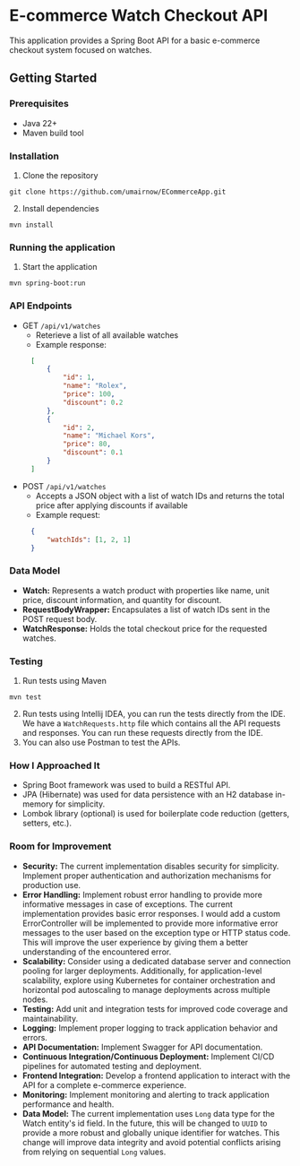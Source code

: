 # E-commerce Watch Checkout API
This application provides a Spring Boot API for a basic e-commerce checkout system focused on watches.

## Getting Started

### Prerequisites
- Java 22+
- Maven build tool
### Installation
1. Clone the repository
```
git clone https://github.com/umairnow/ECommerceApp.git
```
2. Install dependencies
```
mvn install
```

### Running the application
1. Start the application
```
mvn spring-boot:run
```
### API Endpoints
- GET `/api/v1/watches`
  - Reterieve a list of all available watches
  - Example response:
  ```json
    [
        {
            "id": 1,
            "name": "Rolex",
            "price": 100,
            "discount": 0.2
        },
        {
            "id": 2,
            "name": "Michael Kors",
            "price": 80,
            "discount": 0.1
        }
    ]
    ```
- POST `/api/v1/watches` 
  - Accepts a JSON object with a list of watch IDs and returns the total price after applying discounts if available
  - Example request:
  ```json
    {
        "watchIds": [1, 2, 1]
    }
    ```

### Data Model
- <b>Watch:</b> Represents a watch product with properties like name, unit price, discount information, and quantity for discount.
- <b>RequestBodyWrapper:</b> Encapsulates a list of watch IDs sent in the POST request body.
- <b>WatchResponse:</b> Holds the total checkout price for the requested watches.

### Testing
1. Run tests using Maven
```
mvn test
```
2. Run tests using Intellij IDEA, you can run the tests directly from the IDE. We have a `WatchRequests.http` file which contains all the API requests and responses. You can run these requests directly from the IDE.
3. You can also use Postman to test the APIs.

### How I Approached It
- Spring Boot framework was used to build a RESTful API.
- JPA (Hibernate) was used for data persistence with an H2 database in-memory for simplicity.
- Lombok library (optional) is used for boilerplate code reduction (getters, setters, etc.).

### Room for Improvement

- <b>Security:</b> The current implementation disables security for simplicity. Implement proper authentication and authorization mechanisms for production use.
- <b>Error Handling:</b> Implement robust error handling to provide more informative messages in case of exceptions. The current implementation provides basic error responses. I would add a custom ErrorController will be implemented to provide more informative error messages to the user based on the exception type or HTTP status code. This will improve the user experience by giving them a better understanding of the encountered error. 
- <b>Scalability:</b> Consider using a dedicated database server and connection pooling for larger deployments. Additionally, for application-level scalability, explore using Kubernetes for container orchestration and horizontal pod autoscaling to manage deployments across multiple nodes.
- <b>Testing:</b> Add unit and integration tests for improved code coverage and maintainability.
- <b>Logging:</b> Implement proper logging to track application behavior and errors.
- <b>API Documentation:</b> Implement Swagger for API documentation.
- <b>Continuous Integration/Continuous Deployment:</b> Implement CI/CD pipelines for automated testing and deployment.
- <b>Frontend Integration:</b> Develop a frontend application to interact with the API for a complete e-commerce experience.
- <b>Monitoring:</b> Implement monitoring and alerting to track application performance and health.
- <b>Data Model:</b> The current implementation uses `Long` data type for the Watch entity's id field. In the future, this will be changed to `UUID` to provide a more robust and globally unique identifier for watches. This change will improve data integrity and avoid potential conflicts arising from relying on sequential `Long` values.